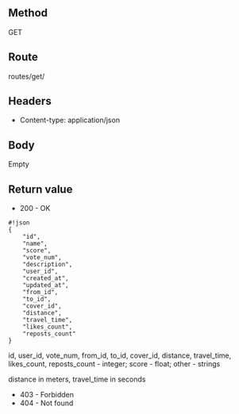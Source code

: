 ## Method ##

GET

## Route ##

routes/get/<id>

## Headers ##

* Content-type: application/json

## Body ##

Empty

## Return value ##

* 200 - OK

```
#!json
{
    "id",
    "name",
    "score",
    "vote_num",
    "description",
    "user_id",
    "created_at",
    "updated_at",
    "from_id",
    "to_id",
    "cover_id",
    "distance",
    "travel_time",
    "likes_count",
    "reposts_count"
}

```   
id, user_id, vote_num, from_id, to_id, cover_id, distance, travel_time, likes_count, reposts_count - integer; score - float; other - strings

distance in meters, travel_time in seconds

* 403 - Forbidden
* 404 - Not found